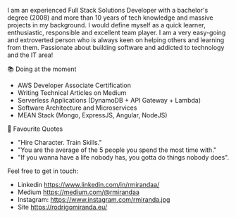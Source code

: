 I am an experienced Full Stack Solutions Developer with a bachelor's degree (2008) and more than 10 years of tech knowledge and massive projects in my background. I would define myself as a quick learner, enthusiastic, responsible and excellent team player. I am a very easy-going and extroverted person who is always keen on helping others and learning from them. Passionate about building software and addicted to technology and the IT area!

📚 Doing at the moment

 - AWS Developer Associate Certification 
 - Writing Technical Articles on Medium
 - Serverless Applications (DynamoDB + API Gateway + Lambda)
 - Software Architecture and Microservices
 - MEAN Stack (Mongo, ExpressJS, Angular, NodeJS)


💭 Favourite Quotes

 - "Hire Character. Train Skills."
 - "You are the average of the 5 people you spend the most time with."
 - "If you wanna have a life nobody has, you gotta do things nobody does".



Feel free to get in touch:

 - Linkedin https://www.linkedin.com/in/rmirandaa/
 - Medium https://medium.com/@rmirandaa
 - Instagram: https://www.instagram.com/rmiranda.jpg
 - Site https://rodrigomiranda.eu/


<!---
digocaragua/digocaragua is a ✨ special ✨ repository because its `README.md` (this file) appears on your GitHub profile.
You can click the Preview link to take a look at your changes.
--->

